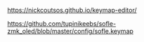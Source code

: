 https://nickcoutsos.github.io/keymap-editor/

https://github.com/tupinikeebs/sofle-zmk_oled/blob/master/config/sofle.keymap


